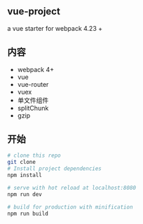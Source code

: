 ## vue-project
a vue starter for webpack 4.23 +
## 内容
- webpack 4+
- vue
- vue-router
- vuex
- 单文件组件
- splitChunk
- gzip
## 开始

``` bash
# clone this repo
git clone 
# Install project dependencies
npm install

# serve with hot reload at localhost:8080
npm run dev

# build for production with minification
npm run build

```
